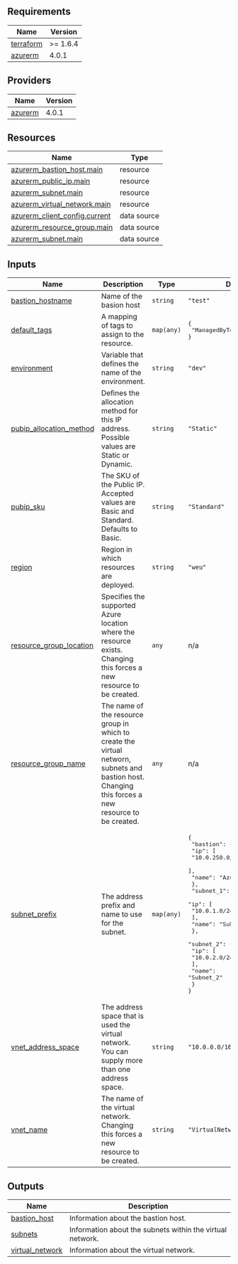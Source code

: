 <!-- BEGIN_TF_DOCS -->
## Requirements

| Name | Version |
|------|---------|
| <a name="requirement_terraform"></a> [terraform](#requirement\_terraform) | >= 1.6.4 |
| <a name="requirement_azurerm"></a> [azurerm](#requirement\_azurerm) | 4.0.1 |

## Providers

| Name | Version |
|------|---------|
| <a name="provider_azurerm"></a> [azurerm](#provider\_azurerm) | 4.0.1 |

## Resources

| Name | Type |
|------|------|
| [azurerm_bastion_host.main](https://registry.terraform.io/providers/hashicorp/azurerm/4.0.1/docs/resources/bastion_host) | resource |
| [azurerm_public_ip.main](https://registry.terraform.io/providers/hashicorp/azurerm/4.0.1/docs/resources/public_ip) | resource |
| [azurerm_subnet.main](https://registry.terraform.io/providers/hashicorp/azurerm/4.0.1/docs/resources/subnet) | resource |
| [azurerm_virtual_network.main](https://registry.terraform.io/providers/hashicorp/azurerm/4.0.1/docs/resources/virtual_network) | resource |
| [azurerm_client_config.current](https://registry.terraform.io/providers/hashicorp/azurerm/4.0.1/docs/data-sources/client_config) | data source |
| [azurerm_resource_group.main](https://registry.terraform.io/providers/hashicorp/azurerm/4.0.1/docs/data-sources/resource_group) | data source |
| [azurerm_subnet.main](https://registry.terraform.io/providers/hashicorp/azurerm/4.0.1/docs/data-sources/subnet) | data source |

## Inputs

| Name | Description | Type | Default | Required |
|------|-------------|------|---------|:--------:|
| <a name="input_bastion_hostname"></a> [bastion\_hostname](#input\_bastion\_hostname) | Name of the basion host | `string` | `"test"` | no |
| <a name="input_default_tags"></a> [default\_tags](#input\_default\_tags) | A mapping of tags to assign to the resource. | `map(any)` | <pre>{<br/>  "ManagedByTerraform": "True"<br/>}</pre> | no |
| <a name="input_environment"></a> [environment](#input\_environment) | Variable that defines the name of the environment. | `string` | `"dev"` | no |
| <a name="input_pubip_allocation_method"></a> [pubip\_allocation\_method](#input\_pubip\_allocation\_method) | Defines the allocation method for this IP address. Possible values are Static or Dynamic. | `string` | `"Static"` | no |
| <a name="input_pubip_sku"></a> [pubip\_sku](#input\_pubip\_sku) | The SKU of the Public IP. Accepted values are Basic and Standard. Defaults to Basic. | `string` | `"Standard"` | no |
| <a name="input_region"></a> [region](#input\_region) | Region in which resources are deployed. | `string` | `"weu"` | no |
| <a name="input_resource_group_location"></a> [resource\_group\_location](#input\_resource\_group\_location) | Specifies the supported Azure location where the resource exists. Changing this forces a new resource to be created. | `any` | n/a | yes |
| <a name="input_resource_group_name"></a> [resource\_group\_name](#input\_resource\_group\_name) | The name of the resource group in which to create the virtual networn, subnets and bastion host. Changing this forces a new resource to be created. | `any` | n/a | yes |
| <a name="input_subnet_prefix"></a> [subnet\_prefix](#input\_subnet\_prefix) | The address prefix and name to use for the subnet. | `map(any)` | <pre>{<br/>  "bastion": {<br/>    "ip": [<br/>      "10.0.250.0/24"<br/>    ],<br/>    "name": "AzureBastionSubnet"<br/>  },<br/>  "subnet_1": {<br/>    "ip": [<br/>      "10.0.1.0/24"<br/>    ],<br/>    "name": "Subnet_1"<br/>  },<br/>  "subnet_2": {<br/>    "ip": [<br/>      "10.0.2.0/24"<br/>    ],<br/>    "name": "Subnet_2"<br/>  }<br/>}</pre> | no |
| <a name="input_vnet_address_space"></a> [vnet\_address\_space](#input\_vnet\_address\_space) | The address space that is used the virtual network. You can supply more than one address space. | `string` | `"10.0.0.0/16"` | no |
| <a name="input_vnet_name"></a> [vnet\_name](#input\_vnet\_name) | The name of the virtual network. Changing this forces a new resource to be created. | `string` | `"VirtualNetwork1"` | no |

## Outputs

| Name | Description |
|------|-------------|
| <a name="output_bastion_host"></a> [bastion\_host](#output\_bastion\_host) | Information about the bastion host. |
| <a name="output_subnets"></a> [subnets](#output\_subnets) | Information about the subnets within the virtual network. |
| <a name="output_virtual_network"></a> [virtual\_network](#output\_virtual\_network) | Information about the virtual network. |
<!-- END_TF_DOCS -->